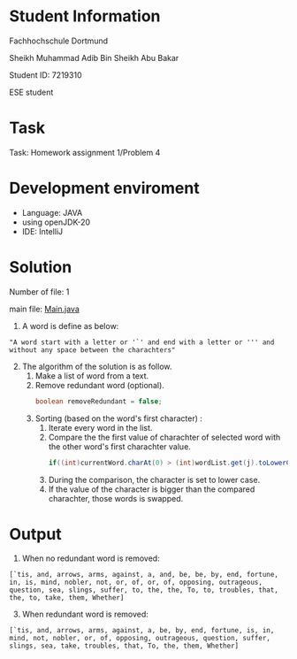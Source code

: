 # Student Information

Fachhochschule Dortmund

Sheikh Muhammad Adib Bin Sheikh Abu Bakar

Student ID: 7219310

ESE student

# Task
Task: Homework assignment 1/Problem 4

# Development enviroment
- Language: JAVA
- using openJDK-20
- IDE: IntelliJ

# Solution
Number of file: 1

main file: [Main.java](./src/Main.java)

1. A word is define as below:

```"A word start with a letter or '`' and end with a letter or ''' and without any space between the charachters"```

2. The algorithm of the solution is as follow.
      1. Make a list of word from a text.
      2. Remove redundant word (optional).
         ```java
         boolean removeRedundant = false;
         ```
      4. Sorting (based on the word's first character) :
           1. Iterate every word in the list.
           2. Compare the the first value of charachter of selected word with the other word's first charachter value.
              ```java
              if((int)currentWord.charAt(0) > (int)wordList.get(j).toLowerCase().charAt(0))
              ```
           4. During the comparison, the character is set to lower case.
           5. If the value of the character is bigger than the compared charachter, those words is swapped.




# Output
1. When no redundant word is removed:
```
[`tis, and, arrows, arms, against, a, and, be, be, by, end, fortune, in, is, mind, nobler, not, or, of, or, of, opposing, outrageous, question, sea, slings, suffer, to, the, the, To, to, troubles, that, the, to, take, them, Whether]
```
3. When redundant word is removed:
```
[`tis, and, arrows, arms, against, a, be, by, end, fortune, is, in, mind, not, nobler, or, of, opposing, outrageous, question, suffer, slings, sea, take, troubles, that, To, the, them, Whether]
```


